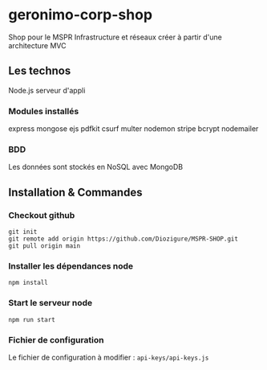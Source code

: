 # geronimo-corp-shop
Shop pour le MSPR Infrastructure et réseaux
créer à partir d'une architecture MVC

## Les technos

Node.js serveur d'appli

### Modules installés
express
mongose
ejs
pdfkit
csurf
multer
nodemon
stripe
bcrypt
nodemailer

### BDD
Les données sont stockés en NoSQL avec MongoDB

## Installation & Commandes
### Checkout github
```
git init
git remote add origin https://github.com/Diozigure/MSPR-SHOP.git
git pull origin main
```
### Installer les dépendances node
```
npm install
```
### Start le serveur node
```
npm run start
```
### Fichier de configuration
Le fichier de configuration à modifier : `api-keys/api-keys.js`